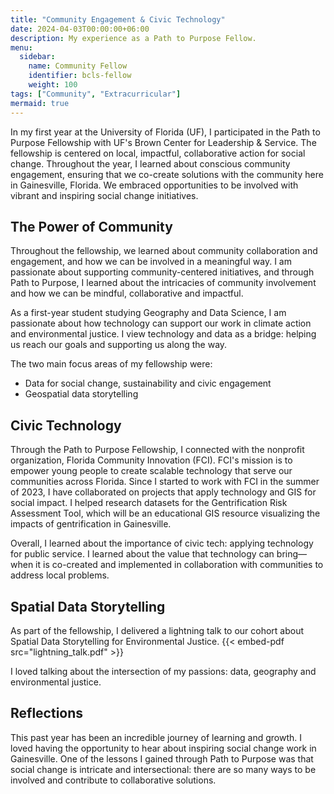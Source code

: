 ```yaml
---
title: "Community Engagement & Civic Technology"
date: 2024-04-03T00:00:00+06:00
description: My experience as a Path to Purpose Fellow.
menu:
  sidebar:
    name: Community Fellow
    identifier: bcls-fellow
    weight: 100
tags: ["Community", "Extracurricular"]
mermaid: true
---
```


In my first year at the University of Florida (UF), I participated in the Path to Purpose Fellowship with UF's Brown Center for Leadership & Service. The fellowship is centered on local, impactful, collaborative action for social change. Throughout the year, I learned about conscious community engagement, ensuring that we co-create solutions with the community here in Gainesville, Florida. We embraced opportunities to be involved with vibrant and inspiring social change initiatives.

## The Power of Community
Throughout the fellowship, we learned about community collaboration and engagement, and how we can be involved in a meaningful way. I am passionate about supporting community-centered initiatives, and through Path to Purpose, I learned about the intricacies of community involvement and how we can be mindful, collaborative and impactful.

As a first-year student studying Geography and Data Science, I am passionate about how technology can support our work in climate action and environmental justice. I view technology and data as a bridge: helping us reach our goals and supporting us along the way.

The two main focus areas of my fellowship were:
- Data for social change, sustainability and civic engagement
- Geospatial data storytelling

## Civic Technology
Through the Path to Purpose Fellowship, I connected with the nonprofit organization, Florida Community Innovation (FCI). FCI's mission is to empower young people to create scalable technology that serve our communities across Florida. Since I started to work with FCI in the summer of 2023, I have collaborated on projects that apply technology and GIS for social impact. I helped research datasets for the Gentrification Risk Assessment Tool, which will be an educational GIS resource visualizing the impacts of gentrification in Gainesville.

Overall, I learned about the importance of civic tech: applying technology for public service. I learned about the value that technology can bring—when it is co-created and implemented in collaboration with communities to address local problems.

## Spatial Data Storytelling
As part of the fellowship, I delivered a lightning talk to our cohort about Spatial Data Storytelling for Environmental Justice.
{{< embed-pdf src="lightning_talk.pdf" >}}

I loved talking about the intersection of my passions: data, geography and environmental justice.

## Reflections
This past year has been an incredible journey of learning and growth. I loved having the opportunity to hear about inspiring social change work in Gainesville. One of the lessons I gained through Path to Purpose was that social change is intricate and intersectional: there are so many ways to be involved and contribute to collaborative solutions.
